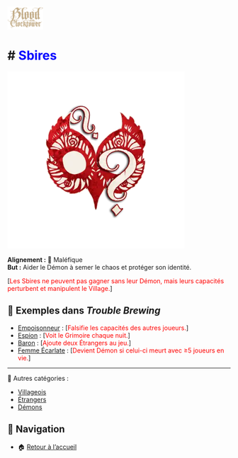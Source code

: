 <p align="left">
  <a href="/botc-fr-bambi/">
    <img src="./images/logo.png" alt="Accueil BotC FR" width="80">
  </a>
</p>

#  # <span style="color:blue">Sbires</span>  

![Sbires](./images/Generic_minion.png)  

**Alignement :** 🔴 Maléfique  
**But :** Aider le Démon à semer le chaos et protéger son identité.  

[<span style="color:red">Les Sbires ne peuvent pas gagner sans leur Démon, mais leurs capacités perturbent et manipulent le Village.</span>]   

## 📌 Exemples dans *Trouble Brewing*  
- [Empoisonneur](./trouble_brewing/empoisonneur.md) : [<span style="color:red">Falsifie les capacités des autres joueurs.</span>]    
- [Espion](./trouble_brewing/espion.md) : [<span style="color:red">Voit le Grimoire chaque nuit.</span>]    
- [Baron](./trouble_brewing/baron.md) : [<span style="color:red">Ajoute deux Étrangers au jeu.</span>]    
- [Femme Écarlate](./trouble_brewing/femme_ecarlate.md) : [<span style="color:red">Devient Démon si celui-ci meurt avec ≥5 joueurs en vie.</span>]    

---

🔗 Autres catégories :  
- [Villageois](/botc-fr-bambi/villageois.md)  
- [Étrangers](/botc-fr-bambi/etrangers.md)  
- [Démons](/botc-fr-bambi/demons.md)  

## 📂 Navigation 
- 🏠 [Retour à l’accueil](/botc-fr-bambi/)  
